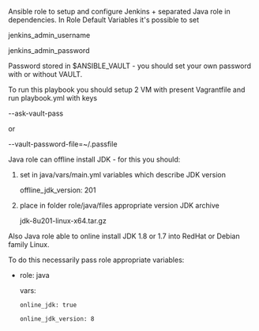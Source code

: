 Ansible role to setup and configure Jenkins + separated Java role in dependencies.
In Role Default Variables it's possible to set

   jenkins_admin_username
   
   jenkins_admin_password
   
Password stored in $ANSIBLE_VAULT - you should set your own password with or without VAULT.

To run this playbook you should setup 2 VM with present Vagrantfile and run playbook.yml with keys

   --ask-vault-pass
   
or 

   --vault-password-file=~/.passfile


Java role can offline install JDK - for this you should:

1. set in java/vars/main.yml variables which describe JDK version

   offline_jdk_version: 201
   
2. place in folder role/java/files appropriate version JDK archive 

      jdk-8u201-linux-x64.tar.gz

Also Java role able to online install JDK 1.8 or 1.7 into RedHat or Debian family Linux.

To do this necessarily pass role appropriate variables:

  - role: java
  
      vars:
      
        online_jdk: true
        
        online_jdk_version: 8

